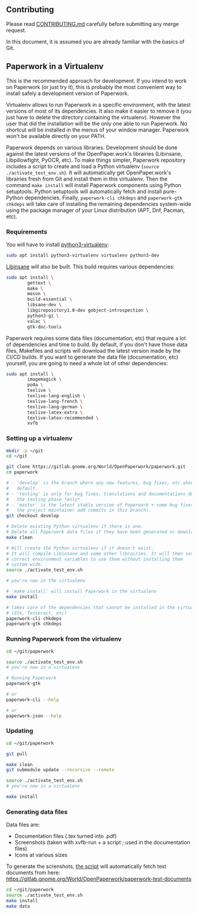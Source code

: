 ## Contributing

Please read [CONTRIBUTING.md](CONTRIBUTING.md) carefully before submitting any
merge request.

In this document, it is assumed you are already familiar with the basics of
Git.


## Paperwork in a Virtualenv

This is the recommended approach for development. If you intend to work on
Paperwork (or just try it), this is probably the most convenient way to
install safely a development version of Paperwork.

Virtualenv allows to run Paperwork in a specific environment, with the latest
versions of most of its dependencies. It also make it easier to remove it (you
just have to delete the directory containing the virtualenv). However the user
that did the installation will be the only one able to run Paperwork. No
shortcut will be installed in the menus of your window manager. Paperwork
won't be available directly on your PATH.

Paperwork depends on various libraries. Development should be done against the
latest versions of the OpenPaper.work's librairies (Libinsane, Libpillowfight,
PyOCR, etc). To make things simpler, Paperwork repository includes a script
to create and load a Python virtualenv (`source ./activate_test_env.sh`).
It will automatically get OpenPaper.work's librairies fresh from Git and
install them in this virtualenv.
Then the command `make install` will install Paperwork components using Python
setuptools. Python setuptools will automatically fetch and install pure-Python
dependencies. Finally, `paperwork-cli chkdeps` and `paperwork-gtk chkdeps`
will take care of installing the remaining dependencies system-wide using the
package manager of your Linux distribution (APT, Dnf, Pacman, etc).


### Requirements

You will have to install
[python3-virtualenv](https://pypi.python.org/pypi/virtualenv):

```sh
sudo apt install python3-virtualenv virtualenv python3-dev
```

[Libinsane](https://gitlab.gnome.org/World/OpenPaperwork/libinsane/-/blob/master/README.markdown)
will also be built. This build requires various dependencies:

```sh
sudo apt install \
        gettext \
        make \
        meson \
        build-essential \
        libsane-dev \
        libgirepository1.0-dev gobject-introspection \
        python3-gi \
        valac \
        gtk-doc-tools
```

Paperwork requires some data files (documentation, etc) that require a lot of
dependencies and time to build. By default, if you don't have those data files,
Makefiles and scripts will download the latest version made by the CI/CD builds.
If you want to generate the data file (documentation, etc) yourself, you are
going to need a whole lot of other dependencies:

```sh
sudo apt install \
        imagemagick \
        po4a \
        texlive \
        texlive-lang-english \
        texlive-lang-french \
        texlive-lang-german \
        texlive-latex-extra \
        texlive-latex-recommended \
        xvfb
```


### Setting up a virtualenv


```sh
mkdir -p ~/git
cd ~/git

git clone https://gitlab.gnome.org/World/OpenPaperwork/paperwork.git
cd paperwork

# - 'develop' is the branch where any new features, bug fixes, etc should go by
#   default.
# - 'testing' is only for bug fixes, translations and documentations during
#   the testing phase *only*
# - 'master' is the latest stable version of Paperwork + some bug fixes (only
#   the project maintainer add commits in this branch).
git checkout develop

# Delete existing Python virtualenv if there is one.
# Delete all Paperwork data files if they have been generated or downloaded.
make clean

# Will create the Python virtualenv if it doesn't exist.
# It will compile Libinsane and some other librairies. It will then set the
# correct environment variables to use them without installing them
# system-wide.
source ./activate_test_env.sh

# you're now in the virtualenv

# 'make install' will install Paperwork in the virtualenv
make install

# takes care of the dependencies that cannot be installed in the virtualenv
# (Gtk, Tesseract, etc)
paperwork-cli chkdeps
paperwork-gtk chkdeps
```


### Running Paperwork from the virtualenv

```sh
cd ~/git/paperwork

source ./activate_test_env.sh
# you're now in a virtualenv

# Running Paperwork
paperwork-gtk

# or
paperwork-cli --help

# or
paperwork-json --help
```


### Updating

```sh
cd ~/git/paperwork

git pull

make clean
git submodule update --recursive --remote

source ./activate_test_env.sh
# you're now in a virtualenv

make install
```


### Generating data files

Data files are:

- Documentation files (.tex turned into .pdf)
- Screenshots (taken with xvfb-run + a script ; used in the documentation
  files)
- Icons at various sizes

To generate the screnshots,
[the script](https://gitlab.gnome.org/World/OpenPaperwork/paperwork/-/blob/develop/paperwork-gtk/src/paperwork_gtk/model/help/screenshot.sh)
will automatically fetch test documents from here:
https://gitlab.gnome.org/World/OpenPaperwork/paperwork-test-documents


```sh
cd ~/git/paperwork
source ./activate_test_env.sh
make install
make data
```
